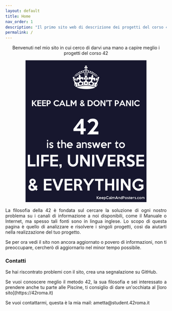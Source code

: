 ```yaml
---
layout: default
title: Home
nav_order: 1
description: "Il primo sito web di descrizione dei progetti del corso 42 in lingua italiana"
permalink: /
---
```

<p align="center">
  Benvenuti nel mio sito in cui cerco di darvi una mano a capire meglio i progetti del corso 42
</p>

<p align="center">
  <img height="442" src="image_home.png">
</p>

<p align="justify">
La filosofia della 42 è fondata sul cercare la soluzione di ogni nostro problema su i canali di informazione a noi disponibili, come il Manuale o Internet, ma spesso tali fonti sono in lingua inglese. Lo scopo di questa pagina è quello di analizzare e risolvere i singoli progetti, così da aiutarti nella realizzazione del tuo progetto. 
</p>

<p align="justify">
Se per ora vedi il sito non ancora aggiornato o povero di informazioni, non ti preoccupare, cercherò di aggiornarlo nel minor tempo possibile.
</p>

### Contatti
<p align="justify">
Se hai riscontrato problemi con il sito, crea una segnalazione su GitHub.
</p>

<p align="justify">
Se vuoi conoscere meglio il metodo 42, la sua filosofia e sei interessato a prendere anche tu parte alle Piscine, ti consiglio di dare un'occhiata al [loro sito](https://42roma.it)
</p>

<p align="justify">
Se vuoi contattarmi, questa è la mia mail: ametta@student.42roma.it
</p>
